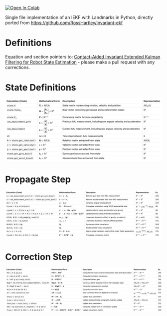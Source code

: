 [![Open In Colab](https://colab.research.google.com/assets/colab-badge.svg)](https://colab.research.google.com/github/mkielo3/inekf_demo/blob/main/demo.ipynb)

Single file implementation of an IEKF with Landmarks in Python, directly ported from https://github.com/RossHartley/invariant-ekf

# Definitions

Equation and section pointers to: [Contact-Aided Invariant Extended Kalman Filtering for Robot State Estimation](https://arxiv.org/pdf/1904.09251) - please make a pull request with any corrections.

# State Definitions
![](imgs/definitions.png)

# Propagate Step
![](imgs/update.png)

# Correction Step
![](imgs/correct.png)